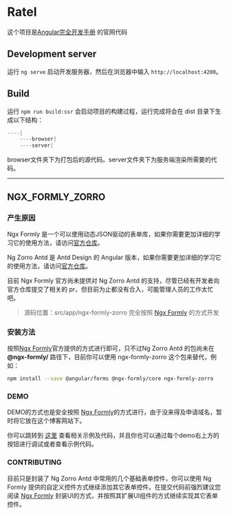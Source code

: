 # Ratel

这个项目是[Angular完全开发手册](http://www.hijavascript.com) 的官网代码

## Development server

运行 `ng serve` 启动开发服务器，然后在浏览器中输入 `http://localhost:4200`。

## Build

运行 `npm run build:ssr` 会启动项目的构建过程，运行完成将会在 dist 目录下生成以下结构：

```js
----|
    ----browser|
    ----server|
```

browser文件夹下为打包后的源代码。server文件夹下为服务端渲染所需要的代码。

----

## NGX_FORMLY_ZORRO

### 产生原因

Ngx Formly 是一个可以使用动态JSON驱动的表单库，如果你需要更加详细的学习它的使用方法，请访问[官方仓库](https://github.com/ngx-formly/ngx-formly)。

Ng Zorro Antd 是 Antd Design 的 Angular 版本，如果你需要更加详细的学习它的使用方法，请访问[官方仓库](https://github.com/NG-ZORRO/ng-zorro-antd)。

目前 Ngx Formly 官方尚未提供对 Ng Zorro Antd 的支持，尽管已经有开发者向官方仓库提交了相关的 pr，但目前为止都没有合入，可能管理人员的工作太忙吧。

> 源码位置：src/app/ngx-formly-zorro 完全按照 [Ngx Formly](https://github.com/ngx-formly/ngx-formly) 的方式开发

### 安装方法

按照[Ngx Formly](https://github.com/ngx-formly/ngx-formly)官方提供的方式进行即可，只不过Ng Zorro Antd 的包尚未在 **@ngx-formly/** 路径下，目前你可以使用 ngx-formly-zorro 这个包来替代，例如：

```bash
npm install --save @angular/forms @ngx-formly/core ngx-formly-zorro
```

### DEMO

DEMO的方式也是安全按照 [Ngx Formly](https://github.com/ngx-formly/ngx-formly)的方式进行，由于没来得及申请域名，暂时将它放在这个博客网站下。

你可以跳转到 [这里](http://www.hijavascript.com) 查看相关示例及代码，并且你也可以通过每个demo右上方的按钮进行调试或者查看示例代码。

### CONTRIBUTING

目前只是封装了 Ng Zorro Antd 中常用的几个基础表单控件，你可以使用 Ng Formly 提供的自定义控件方式继续添加其它表单控件。在提交代码前强烈建议您阅读 [Ngx Formly](https://github.com/ngx-formly/ngx-formly) 封装UI的方式，并按照其扩展UI组件的方式继续实现其它表单控件。
